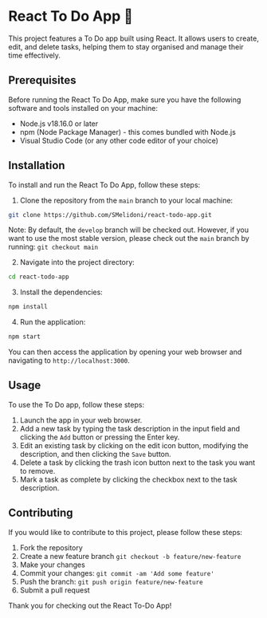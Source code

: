 # React To Do App 📌

This project features a To Do app built using React. It allows users to create, edit, and delete tasks, helping them to stay organised and manage their time effectively.

## Prerequisites

Before running the React To Do App, make sure you have the following software and tools installed on your machine:

- Node.js v18.16.0 or later
- npm (Node Package Manager) - this comes bundled with Node.js
- Visual Studio Code (or any other code editor of your choice)

## Installation

To install and run the React To Do App, follow these steps:

1. Clone the repository from the `main` branch to your local machine:

```sh
git clone https://github.com/SMelidoni/react-todo-app.git
```

Note: By default, the `develop` branch will be checked out. However, if you want to use the most stable version, please check out the `main` branch by running: `git checkout main`

2. Navigate into the project directory:

```sh
cd react-todo-app
```

3. Install the dependencies:

```sh
npm install
```

4. Run the application:

```sh
npm start
```

You can then access the application by opening your web browser and navigating to `http://localhost:3000`.

## Usage

To use the To Do app, follow these steps:

1. Launch the app in your web browser.
2. Add a new task by typing the task description in the input field and clicking the `Add` button or pressing the Enter key.
3. Edit an existing task by clicking on the edit icon button, modifying the description, and then clicking the `Save` button.
4. Delete a task by clicking the trash icon button next to the task you want to remove.
5. Mark a task as complete by clicking the checkbox next to the task description.

## Contributing

If you would like to contribute to this project, please follow these steps:

1. Fork the repository
2. Create a new feature branch `git checkout -b feature/new-feature`
3. Make your changes
4. Commit your changes: `git commit -am 'Add some feature'`
5. Push the branch: `git push origin feature/new-feature`
6. Submit a pull request

Thank you for checking out the React To-Do App!
